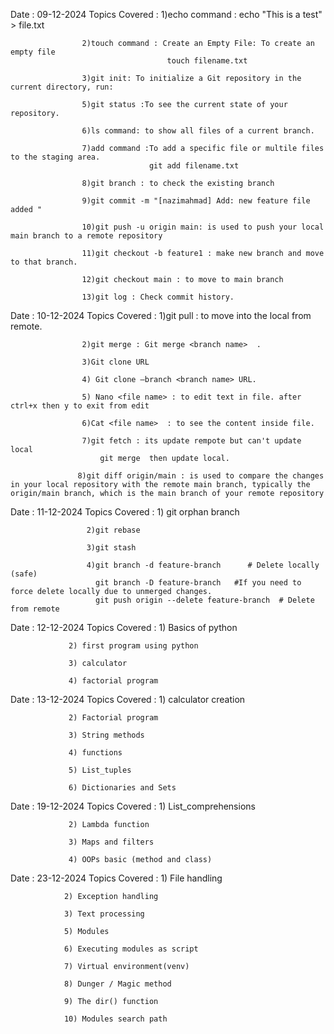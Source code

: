 Date : 09-12-2024
   Topics Covered : 1)echo command :   echo "This is a test" > file.txt
   
                    2)touch command : Create an Empty File: To create an empty file 
                                       touch filename.txt
                                       
                    3)git init: To initialize a Git repository in the current directory, run:  
                    
                    5)git status :To see the current state of your repository.
                    
                    6)ls command: to show all files of a current branch.
                    
                    7)add command :To add a specific file or multile files to the staging area.
                                   git add filename.txt

                    8)git branch : to check the existing branch

                    9)git commit -m "[nazimahmad] Add: new feature file added "

                    10)git push -u origin main: is used to push your local main branch to a remote repository 

                    11)git checkout -b feature1 : make new branch and move to that branch.

                    12)git checkout main : to move to main branch

                    13)git log : Check commit history.




Date : 10-12-2024
   Topics Covered : 1)git pull : to move into the local from remote.
   
                    2)git merge : Git merge <branch name>  .
                    
                    3)Git clone URL
                    
                    4) Git clone —branch <branch name> URL.

                    5) Nano <file name> : to edit text in file. after ctrl+x then y to exit from edit

                    6)Cat <file name>  : to see the content inside file.

                    7)git fetch : its update rempote but can't update local
                        git merge  then update local.

                   8)git diff origin/main : is used to compare the changes in your local repository with the remote main branch, typically the origin/main branch, which is the main branch of your remote repository





Date : 11-12-2024
    Topics Covered : 1) git orphan branch
    
                     2)git rebase
                     
                     3)git stash
                     
                     4)git branch -d feature-branch      # Delete locally (safe)
                       git branch -D feature-branch   #If you need to force delete locally due to unmerged changes.
                       git push origin --delete feature-branch  # Delete from remote



Date : 12-12-2024 Topics Covered : 1) Basics of python

                 2) first program using python
                 
                 3) calculator

                 4) factorial program



Date : 13-12-2024 Topics Covered : 1) calculator creation

                 2) Factorial program
                 
                 3) String methods

                 4) functions

                 5) List_tuples
                 
                 6) Dictionaries and Sets





Date : 19-12-2024 Topics Covered : 1) List_comprehensions

                 2) Lambda function
                 
                 3) Maps and filters

                 4) OOPs basic (method and class)





Date : 23-12-2024 Topics Covered : 1) File handling

                2) Exception handling

                3) Text processing

                5) Modules

                6) Executing modules as script

                7) Virtual environment(venv)

                8) Dunger / Magic method

                9) The dir() function

                10) Modules search path
